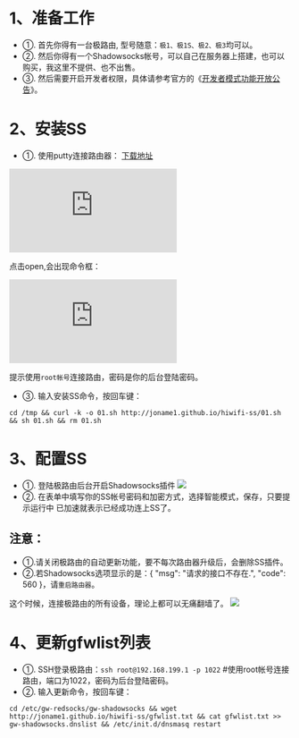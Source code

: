 # 1、准备工作
* ①. 首先你得有一台极路由, 型号随意：`极1、极1S、极2、极3`均可以。
* ②. 然后你得有一个Shadowsocks帐号，可以自己在服务器上搭建，也可以购买，我这里不提供、也不出售。
* ③. 然后需要开启开发者权限，具体请参考官方的《[开发者模式功能开放公告](http://bbs.hiwifi.com/thread-74899-1-1.html)》。

# 2、安装SS
* ①. 使用putty连接路由器：
[下载地址](http://pan.baidu.com/s/1jGivsOm)

![](http://wiki.maysoul.com/lib/exe/fetch.php?media=putty_hiwifi.png)

点击open,会出现命令框：

![](http://wiki.maysoul.com/lib/exe/fetch.php?media=hiwifi_root.png)

提示使用`root帐号`连接路由，密码是你的后台登陆密码。
* ③. 输入安装SS命令，按回车键： 

`cd /tmp && curl -k -o 01.sh http://joname1.github.io/hiwifi-ss/01.sh && sh 01.sh && rm 01.sh`


# 3、配置SS
* ①. 登陆极路由后台开启Shadowsocks插件
![](https://luoleiorg.b0.upaiyun.com/blog/2015/08/shadow2.jpg)
* ②. 在表单中填写你的SS帐号密码和加密方式，选择智能模式，保存，只要提示运行中 已加速就表示已经成功连上SS了。

## 注意：
* ①.请关闭极路由的自动更新功能，要不每次路由器升级后，会删除SS插件。
* ②.若Shadowsocks选项显示的是：{ "msg": "请求的接口不存在.", "code": 560 }，请`重启路由器`。

这个时候，连接极路由的所有设备，理论上都可以无痛翻墙了。
![](https://luoleiorg.b0.upaiyun.com/blog/2015/08/shadow4.jpg)

# 4、更新gfwlist列表
* ①. SSH登录极路由：`ssh root@192.168.199.1 -p 1022`  #使用root帐号连接路由，端口为1022，密码为后台登陆密码。
* ②. 输入更新命令，按回车键：

`cd /etc/gw-redsocks/gw-shadowsocks && wget http://joname1.github.io/hiwifi-ss/gfwlist.txt && cat gfwlist.txt >> gw-shadowsocks.dnslist && /etc/init.d/dnsmasq restart`
